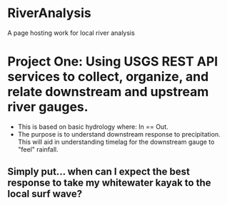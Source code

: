 # RiverAnalysis
A page hosting work for local river analysis

# Project One: Using USGS REST API services to collect, organize, and relate downstream and upstream river gauges.
- This is based on basic hydrology where: In == Out.
- The purpose is to understand downstream response to precipitation. This will aid in understanding timelag for the downstream gauge to "feel" rainfall. 

## Simply put... when can I expect the best response to take my whitewater kayak to the local surf wave?


